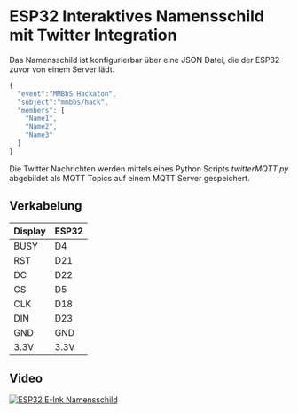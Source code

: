 # ESP32 Interaktives Namensschild mit Twitter Integration
Das Namensschild ist konfigurierbar über eine JSON Datei, die der ESP32 zuvor von einem Server lädt.
```js
{
  "event":"MMBbS Hackaton",
  "subject":"mmbbs/hack",
  "members": [
    "Name1",
    "Name2",
    "Name3"
  ]
}
```
Die Twitter Nachrichten werden mittels eines Python Scripts *twitterMQTT.py* abgebildet als MQTT Topics auf einem MQTT Server gespeichert.

## Verkabelung

Display | ESP32 
--- | --- 
BUSY | D4 
RST | D21 
DC | D22 
CS | D5 
CLK | D18 
DIN | D23 
GND | GND 
3.3V | 3.3V 

## Video
[![ESP32 E-Ink Namensschild](http://img.youtube.com/vi/-tE8FJc4dC4/0.jpg)](http://www.youtube.com/watch?v=-tE8FJc4dC4)
